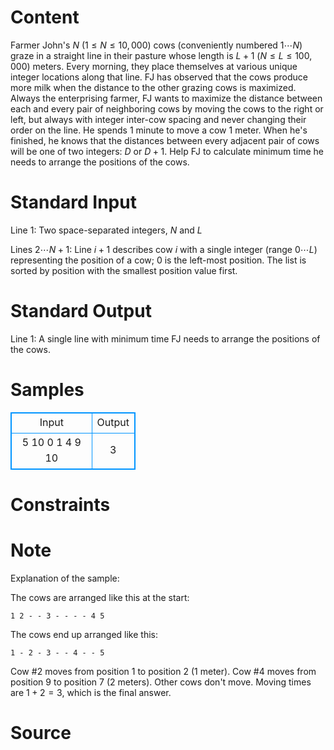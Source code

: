 
# Content

Farmer John's $N$ ($1\leq N\leq 10,000$) cows (conveniently numbered $1\cdots N$) graze in a straight line in their pasture whose length is $L+1$ ($N\leq L\leq 100,000$) meters. Every morning, they place themselves at various unique integer locations along that line. FJ has observed that the cows produce more milk when the distance to the other grazing cows is maximized. Always the enterprising farmer, FJ wants to maximize the distance between each and every pair of neighboring cows by moving the cows to the right or left, but always with integer inter-cow spacing and never changing their order on the line. He spends $1$ minute to move a cow $1$ meter. When he's finished, he knows that the distances between every adjacent pair of cows will be one of two integers: $D$ or $D+1$. Help FJ to calculate minimum time he needs to arrange the positions of the cows.

# Standard Input

Line $1$: Two space-separated integers, $N$ and $L$ 

Lines $2\cdots N+1$: Line $i+1$ describes cow $i$ with a single integer (range $0\cdots L$) representing the position of a cow; $0$ is the left-most position. The list is sorted by position with the smallest position value first.

# Standard Output

Line $1$: A single line with minimum time FJ needs to arrange the positions of the cows.

# Samples

<style>
        table,table tr th, table tr td { border:1px solid #0094ff; }
        table { width: 200px; min-height: 25px; line-height: 25px; text-align: center; border-collapse: collapse;}   
    </style>
<table>
	<tr>
		<td>Input</td>
		<td>Output</td>
	</tr>
<tr><td>5 10
0
1
4
9
10</td><td>3</td></tr></table>


# Constraints



# Note

Explanation of the sample: 

The cows are arranged like this at the start: 
```
1 2 - - 3 - - - - 4 5
```
The cows end up arranged like this: 
```
1 - 2 - 3 - - 4 - - 5
```

Cow #$2$ moves from position $1$ to position $2$ ($1$ meter). Cow #$4$ moves from position $9$ to position $7$ ($2$ meters). Other cows don't move. Moving times are $1+2=3$, which is the final answer.

# Source


